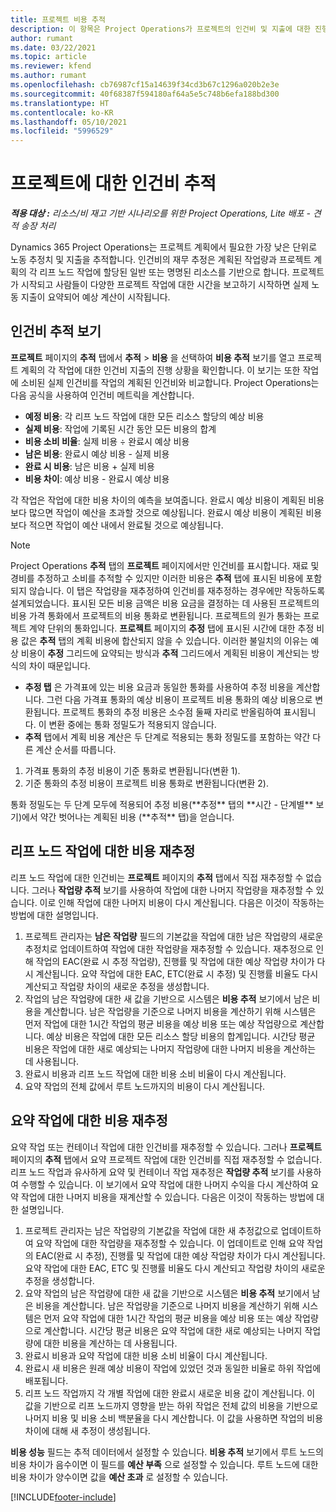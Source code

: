```yaml
---
title: 프로젝트 비용 추적
description: 이 항목은 Project Operations가 프로젝트의 인건비 및 지출에 대한 진행 상황을 추적하는 방법에 대한 정보를 제공합니다.
author: rumant
ms.date: 03/22/2021
ms.topic: article
ms.reviewer: kfend
ms.author: rumant
ms.openlocfilehash: cb76987cf15a14639f34cd3b67c1296a020b2e3e
ms.sourcegitcommit: 40f68387f594180af64a5e5c748b6efa188bd300
ms.translationtype: HT
ms.contentlocale: ko-KR
ms.lasthandoff: 05/10/2021
ms.locfileid: "5996529"
---
```

# <a name="labor-cost-tracking-on-projects"></a>프로젝트에 대한 인건비 추적

_**적용 대상 :** 리소스/비 재고 기반 시나리오를 위한 Project Operations, Lite 배포 - 견적 송장 처리_

Dynamics 365 Project Operations는 프로젝트 계획에서 필요한 가장 낮은 단위로 노동 추정치 및 지출을 추적합니다. 인건비의 재무 추정은 계획된 작업량과 프로젝트 계획의 각 리프 노드 작업에 할당된 일반 또는 명명된 리소스를 기반으로 합니다. 프로젝트가 시작되고 사람들이 다양한 프로젝트 작업에 대한 시간을 보고하기 시작하면 실제 노동 지출이 요약되어 예상 계산이 시작됩니다.

## <a name="labor-cost-tracking-view"></a>인건비 추적 보기

**프로젝트** 페이지의 **추적** 탭에서 **추적** > **비용** 을 선택하여 **비용 추적** 보기를 열고 프로젝트 계획의 각 작업에 대한 인건비 지출의 진행 상황을 확인합니다. 이 보기는 또한 작업에 소비된 실제 인건비를 작업의 계획된 인건비와 비교합니다. Project Operations는 다음 공식을 사용하여 인건비 메트릭을 계산합니다.

- **예정 비용**: 각 리프 노드 작업에 대한 모든 리소스 할당의 예상 비용
- **실제 비용**: 작업에 기록된 시간 동안 모든 비용의 합계
- **비용 소비 비율**: 실제 비용 ÷ 완료시 예상 비용
- **남은 비용**: 완료시 예상 비용 - 실제 비용
- **완료 시 비용**: 남은 비용 + 실제 비용
- **비용 차이**: 예상 비용 - 완료시 예상 비용

각 작업은 작업에 대한 비용 차이의 예측을 보여줍니다. 완료시 예상 비용이 계획된 비용보다 많으면 작업이 예산을 초과할 것으로 예상됩니다. 완료시 예상 비용이 계획된 비용보다 적으면 작업이 예산 내에서 완료될 것으로 예상됩니다.

>[!NOTE]
> Project Operations **추적** 탭의 **프로젝트** 페이지에서만 인건비를 표시합니다. 재료 및 경비를 추정하고 소비를 추적할 수 있지만 이러한 비용은 **추적** 탭에 표시된 비용에 포함되지 않습니다. 이 탭은 작업량을 재추정하여 인건비를 재추정하는 경우에만 작동하도록 설계되었습니다.
표시된 모든 비용 금액은 비용 요금을 결정하는 데 사용된 프로젝트의 비용 가격 통화에서 프로젝트의 비용 통화로 변환됩니다. 프로젝트의 원가 통화는 프로젝트 계약 단위의 통화입니다. **프로젝트** 페이지의 **추정** 탭에 표시된 시간에 대한 추정 비용 값은 **추적** 탭의 계획 비용에 합산되지 않을 수 있습니다. 이러한 불일치의 이유는 예상 비용이 **추정** 그리드에 요약되는 방식과 **추적** 그리드에서 계획된 비용이 계산되는 방식의 차이 때문입니다. 
>
> - **추정 탭** 은 가격표에 있는 비용 요금과 동일한 통화를 사용하여 추정 비용을 계산합니다. 그런 다음 가격표 통화의 예상 비용이 프로젝트 비용 통화의 예상 비용으로 변환됩니다. 프로젝트 통화의 추정 비용은 소수점 둘째 자리로 반올림하여 표시됩니다. 이 변환 중에는 통화 정밀도가 적용되지 않습니다. 
> - **추적** 탭에서 계획 비용 계산은 두 단계로 적용되는 통화 정밀도를 포함하는 약간 다른 계산 순서를 따릅니다. 
   ><ol>
   ><li>가격표 통화의 추정 비용이 기준 통화로 변환됩니다(변환 1).</li>
   ><li>기준 통화의 추정 비용이 프로젝트 비용 통화로 변환됩니다(변환 2). </li>
   ></ol>
   >통화 정밀도는 두 단계 모두에 적용되어 추정 비용(**추정** 탭의 **시간 - 단계별** 보기)에서 약간 벗어나는 계획된 비용 (**추적** 탭)을 얻습니다. 
   
## <a name="reprojecting-costs-on-leaf-node-tasks"></a>리프 노드 작업에 대한 비용 재추정

리프 노드 작업에 대한 인건비는 **프로젝트** 페이지의 **추적** 탭에서 직접 재추정할 수 없습니다. 그러나 **작업량 추적** 보기를 사용하여 작업에 대한 나머지 작업량을 재추정할 수 있습니다. 이로 인해 작업에 대한 나머지 비용이 다시 계산됩니다. 다음은 이것이 작동하는 방법에 대한 설명입니다.

1. 프로젝트 관리자는 **남은 작업량** 필드의 기본값을 작업에 대한 남은 작업량의 새로운 추정치로 업데이트하여 작업에 대한 작업량을 재추정할 수 있습니다. 재추정으로 인해 작업의 EAC(완료 시 추정 작업량), 진행률 및 작업에 대한 예상 작업량 차이가 다시 계산됩니다. 요약 작업에 대한 EAC, ETC(완료 시 추정) 및 진행률 비율도 다시 계산되고 작업량 차이의 새로운 추정을 생성합니다.
2. 작업의 남은 작업량에 대한 새 값을 기반으로 시스템은 **비용 추적** 보기에서 남은 비용을 계산합니다. 남은 작업량을 기준으로 나머지 비용을 계산하기 위해 시스템은 먼저 작업에 대한 1시간 작업의 평균 비용을 예상 비용 또는 예상 작업량으로 계산합니다. 예상 비용은 작업에 대한 모든 리소스 할당 비용의 합계입니다. 시간당 평균 비용은 작업에 대한 새로 예상되는 나머지 작업량에 대한 나머지 비용을 계산하는 데 사용됩니다.
3. 완료시 비용과 리프 노드 작업에 대한 비용 소비 비율이 다시 계산됩니다.
4. 요약 작업의 전체 값에서 루트 노드까지의 비용이 다시 계산됩니다.

## <a name="reprojecting-costs-on-summary-tasks"></a>요약 작업에 대한 비용 재추정

요약 작업 또는 컨테이너 작업에 대한 인건비를 재추정할 수 있습니다. 그러나 **프로젝트** 페이지의 **추적** 탭에서 요약 프로젝트 작업에 대한 인건비를 직접 재추정할 수 없습니다. 리프 노드 작업과 유사하게 요약 및 컨테이너 작업 재추정은 **작업량 추적** 보기를 사용하여 수행할 수 있습니다. 이 보기에서 요약 작업에 대한 나머지 수익을 다시 계산하여 요약 작업에 대한 나머지 비용을 재계산할 수 있습니다. 다음은 이것이 작동하는 방법에 대한 설명입니다.

1. 프로젝트 관리자는 남은 작업량의 기본값을 작업에 대한 새 추정값으로 업데이트하여 요약 작업에 대한 작업량을 재추정할 수 있습니다. 이 업데이트로 인해 요약 작업의 EAC(완료 시 추정), 진행률 및 작업에 대한 예상 작업량 차이가 다시 계산됩니다. 요약 작업에 대한 EAC, ETC 및 진행률 비율도 다시 계산되고 작업량 차이의 새로운 추정을 생성합니다.
2. 요약 작업의 남은 작업량에 대한 새 값을 기반으로 시스템은 **비용 추적** 보기에서 남은 비용을 계산합니다. 남은 작업량을 기준으로 나머지 비용을 계산하기 위해 시스템은 먼저 요약 작업에 대한 1시간 작업의 평균 비용을 예상 비용 또는 예상 작업량으로 계산합니다. 시간당 평균 비용은 요약 작업에 대한 새로 예상되는 나머지 작업량에 대한 비용을 계산하는 데 사용됩니다.
3. 완료시 비용과 요약 작업에 대한 비용 소비 비율이 다시 계산됩니다.
4. 완료시 새 비용은 원래 예상 비용이 작업에 있었던 것과 동일한 비율로 하위 작업에 배포됩니다.
5. 리프 노드 작업까지 각 개별 작업에 대한 완료시 새로운 비용 값이 계산됩니다. 이 값을 기반으로 리프 노드까지 영향을 받는 하위 작업은 전체 값의 비용을 기반으로 나머지 비용 및 비용 소비 백분율을 다시 계산합니다. 이 값을 사용하면 작업의 비용 차이에 대해 새 추정이 생성됩니다. 


**비용 성능** 필드는 추적 데이터에서 설정할 수 있습니다. **비용 추적** 보기에서 루트 노드의 비용 차이가 음수이면 이 필드를 **예산 부족** 으로 설정할 수 있습니다. 루트 노드에 대한 비용 차이가 양수이면 값을 **예산 초과** 로 설정할 수 있습니다.


[!INCLUDE[footer-include](../includes/footer-banner.md)]
